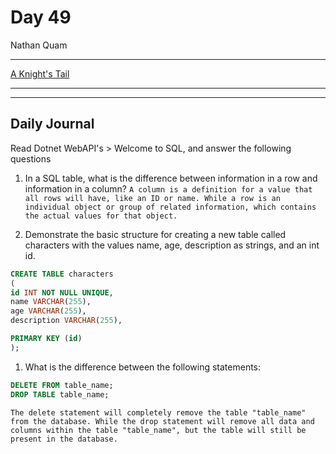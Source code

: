 # Day 49

Nathan Quam

---

[A Knight's Tail](https://github.com/NathanMQuam/A-Knights-Tail)

---
---

## Daily Journal

Read Dotnet WebAPI's > Welcome to SQL, and answer the following questions

1. In a SQL table, what is the difference between information in a row and information in a column?
`
A column is a definition for a value that all rows will have, like an ID or name. While a row is an individual object or group of related information, which contains the actual values for that object.
`

2. Demonstrate the basic structure for creating a new table called characters with the values name, age, description as strings, and an int id.

```sql
CREATE TABLE characters
(
id INT NOT NULL UNIQUE,
name VARCHAR(255),
age VARCHAR(255),
description VARCHAR(255),

PRIMARY KEY (id)
);
```

1. What is the difference between the following statements:

```sql
DELETE FROM table_name;
DROP TABLE table_name;
```

`
The delete statement will completely remove the table "table_name" from the database. While the drop statement will remove all data and columns within the table "table_name", but the table will still be present in the database.
`
